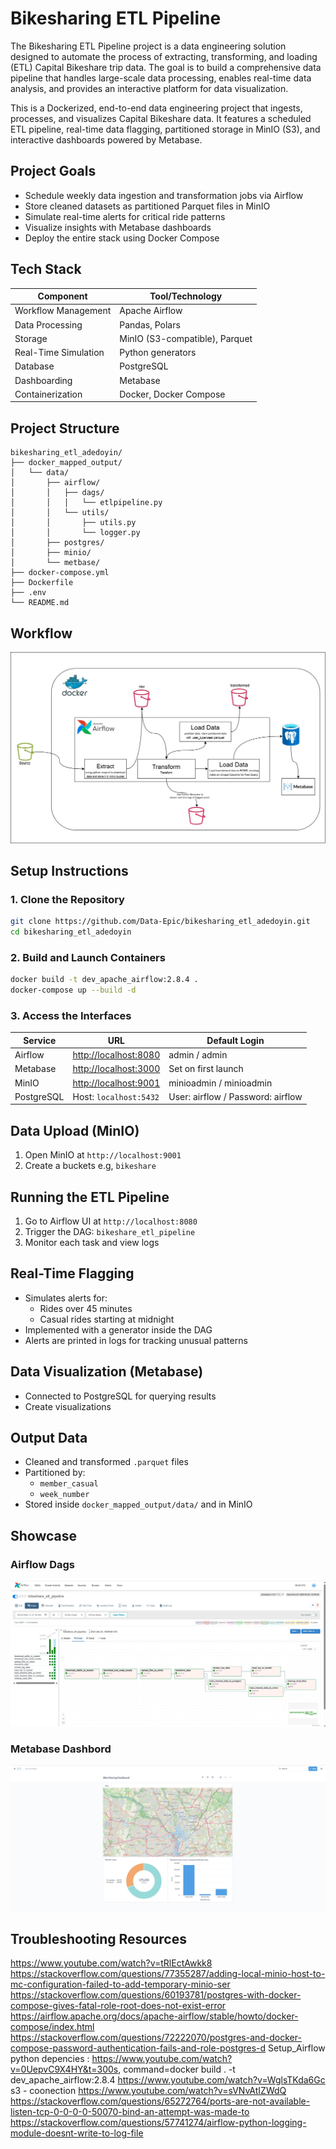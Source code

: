 
# Bikesharing ETL Pipeline

The Bikesharing ETL Pipeline project is a data engineering solution designed to automate the process of extracting, transforming, and loading (ETL) Capital Bikeshare trip data. The goal is to build a comprehensive data pipeline that handles large-scale data processing, enables real-time data analysis, and provides an interactive platform for data visualization.

This is a Dockerized, end-to-end data engineering project that ingests, processes, and visualizes Capital Bikeshare data. It features a scheduled ETL pipeline, real-time data flagging, partitioned storage in MinIO (S3), and interactive dashboards powered by Metabase.


## Project Goals

* Schedule weekly data ingestion and transformation jobs via Airflow
* Store cleaned datasets as partitioned Parquet files in MinIO
* Simulate real-time alerts for critical ride patterns
* Visualize insights with Metabase dashboards
* Deploy the entire stack using Docker Compose


## Tech Stack

| Component            | Tool/Technology                |
| -------------------- | ------------------------------ |
| Workflow Management  | Apache Airflow                 |
| Data Processing      | Pandas, Polars                 |
| Storage              | MinIO (S3-compatible), Parquet |
| Real-Time Simulation | Python generators              |
| Database             | PostgreSQL                     |
| Dashboarding         | Metabase                       |
| Containerization     | Docker, Docker Compose         |


## Project Structure

```
bikesharing_etl_adedoyin/
├── docker_mapped_output/           
│   └── data/
│       ├── airflow/                  
│       │   ├── dags/
│       │   │   └── etlpipeline.py    
│       │   └── utils/
│       │       ├── utils.py
│       │       └── logger.py
│       ├── postgres/              
│       ├── minio/                   
│       └── metbase/             
├── docker-compose.yml             
├── Dockerfile                    
├── .env                               
└── README.md                         

```

## Workflow
![Workflow](image/workflow.jpg)

## Setup Instructions

### 1. Clone the Repository

```bash
git clone https://github.com/Data-Epic/bikesharing_etl_adedoyin.git
cd bikesharing_etl_adedoyin
```

### 2. Build and Launch Containers

```bash
docker build -t dev_apache_airflow:2.8.4 .
docker-compose up --build -d
```

### 3. Access the Interfaces

| Service    | URL                                            | Default Login                     |
| ---------- | ---------------------------------------------- | --------------------------------- |
| Airflow    | [http://localhost:8080](http://localhost:8080) | admin / admin                     |
| Metabase   | [http://localhost:3000](http://localhost:3000) | Set on first launch               |
| MinIO      | [http://localhost:9001](http://localhost:9001) | minioadmin / minioadmin           |
| PostgreSQL | Host: `localhost:5432`                         | User: airflow / Password: airflow |

## Data Upload (MinIO)

1. Open MinIO at `http://localhost:9001`
2. Create a buckets e.g, `bikeshare`

## Running the ETL Pipeline

1. Go to Airflow UI at `http://localhost:8080`
2. Trigger the DAG: `bikeshare_etl_pipeline`
3. Monitor each task and view logs


## Real-Time Flagging
* Simulates alerts for:
  * Rides over 45 minutes
  * Casual rides starting at midnight
* Implemented with a generator inside the DAG
* Alerts are printed in logs for tracking unusual patterns


## Data Visualization (Metabase)
* Connected to PostgreSQL for querying results
* Create visualizations

## Output Data
* Cleaned and transformed `.parquet` files
* Partitioned by:
  * `member_casual`
  * `week_number`
* Stored inside `docker_mapped_output/data/` and in MinIO

## Showcase

### Airflow Dags
![Workflow](image/airflow.jpg)


### Metabase Dashbord
![dashboard](image/dashboard.jpg)


## Troubleshooting Resources
https://www.youtube.com/watch?v=tRlEctAwkk8 https://stackoverflow.com/questions/77355287/adding-local-minio-host-to-mc-configuration-failed-to-add-temporary-minio-ser
 https://stackoverflow.com/questions/60193781/postgres-with-docker-compose-gives-fatal-role-root-does-not-exist-error 
https://airflow.apache.org/docs/apache-airflow/stable/howto/docker-compose/index.html https://stackoverflow.com/questions/72222070/postgres-and-docker-compose-password-authentication-fails-and-role-postgres-d 
Setup_Airflow python depencies : https://www.youtube.com/watch?v=0UepvC9X4HY&t=300s, 
command=docker build . -t dev_apache_airflow:2.8.4 
https://www.youtube.com/watch?v=WglsTKda6Gc
s3 - coonection https://www.youtube.com/watch?v=sVNvAtIZWdQ
https://stackoverflow.com/questions/65272764/ports-are-not-available-listen-tcp-0-0-0-0-50070-bind-an-attempt-was-made-to
https://stackoverflow.com/questions/57741274/airflow-python-logging-module-doesnt-write-to-log-file